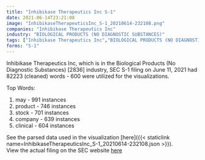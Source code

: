 ```yaml
---
title: "Inhibikase Therapeutics Inc S-1"
date: 2021-06-14T23:21:08
image: "InhibikaseTherapeuticsInc_S-1_20210614-232108.png"
companies: "Inhibikase Therapeutics Inc"
industry: "BIOLOGICAL PRODUCTS (NO DIAGNOSTIC SUBSTANCES)"
tags: ["Inhibikase Therapeutics Inc","BIOLOGICAL PRODUCTS (NO DIAGNOSTIC SUBSTANCES)","06-11-2021","S-1"]
forms: "S-1"
---
```

Inhibikase Therapeutics Inc, which is in the Biological Products (No Diagnostic Substances) [2836] industry, SEC S-1 filing on June 11, 2021 had 82223 (cleaned) words - 600 were utilized for the visualizations.

Top Words:
1. may - 991 instances
2. product - 746 instances
3. stock - 701 instances
4. company - 639 instances
5. clinical - 604 instances


See the parsed data used in the visualization [here]({{< staticlink name=InhibikaseTherapeuticsInc_S-1_20210614-232108.json >}}).  
View the actual filing on the SEC website [here](https://www.sec.gov/Archives/edgar/data/1750149/0001193125-21-188903.txt)
